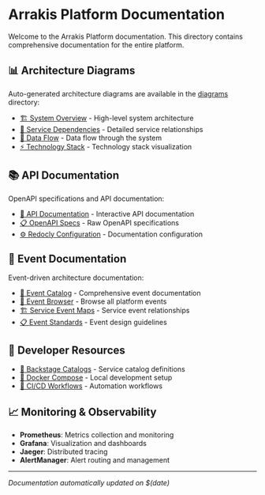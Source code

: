 # Arrakis Platform Documentation

Welcome to the Arrakis Platform documentation. This directory contains comprehensive documentation for the entire platform.

## 📊 Architecture Diagrams

Auto-generated architecture diagrams are available in the [diagrams](./diagrams/) directory:

- [🏗️ System Overview](./diagrams/system-overview.md) - High-level system architecture
- [🔗 Service Dependencies](./diagrams/service-dependencies.md) - Detailed service relationships
- [🌊 Data Flow](./diagrams/data-flow.md) - Data flow through the system
- [⚡ Technology Stack](./diagrams/technology-stack.md) - Technology stack visualization

## 📚 API Documentation

OpenAPI specifications and API documentation:

- [📖 API Documentation](./build/index.html) - Interactive API documentation
- [📋 OpenAPI Specs](./openapi/) - Raw OpenAPI specifications
- [⚙️ Redocly Configuration](./redocly.yaml) - Documentation configuration

## 🔄 Event Documentation

Event-driven architecture documentation:

- [📡 Event Catalog](./eventcatalog/) - Comprehensive event documentation
- [🎯 Event Browser](./eventcatalog/events/) - Browse all platform events
- [🏗️ Service Event Maps](./eventcatalog/services/) - Service event relationships
- [📋 Event Standards](./eventcatalog/docs/index.md) - Event design guidelines

## 🔧 Developer Resources

- [🎯 Backstage Catalogs](../*/catalog-info.yaml) - Service catalog definitions
- [🐳 Docker Compose](../docker-compose.yml) - Local development setup
- [🔄 CI/CD Workflows](../.github/workflows/) - Automation workflows

## 📈 Monitoring & Observability

- **Prometheus**: Metrics collection and monitoring
- **Grafana**: Visualization and dashboards
- **Jaeger**: Distributed tracing
- **AlertManager**: Alert routing and management

---

*Documentation automatically updated on $(date)*
